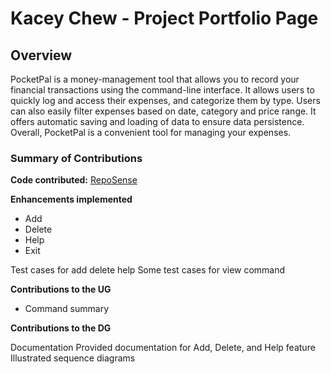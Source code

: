 # Kacey Chew - Project Portfolio Page

## Overview
PocketPal is a money-management tool that allows you to record your financial transactions using the command-line interface.
It allows users to quickly log and access their expenses, and categorize them by type. Users can also easily filter expenses based on date, category and price range.
It offers automatic saving and loading of data to ensure data persistence. Overall, PocketPal is a convenient tool for managing your expenses.


### Summary of Contributions
**Code contributed:** [RepoSense](https://nus-cs2113-ay2223s2.github.io/tp-dashboard/?search=kaceycsn)

**Enhancements implemented**
- Add 
- Delete
- Help
- Exit

Test cases for add delete help 
Some test cases for view command

**Contributions to the UG**
- Command summary

**Contributions to the DG**

Documentation
Provided documentation for Add, Delete, and Help feature
Illustrated sequence diagrams
